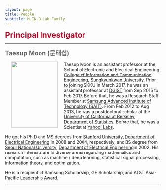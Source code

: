 ```yaml
---
layout: page
title: People 
subtitle: M.IN.D Lab Family
---
```


<b><span style="font-size: 25px !important; color: #BD0026;">Principal Investigator</span></b>
<hr>

<b><span style="font-size: 20px !important; color: #696969;">Taesup Moon (문태섭)</span></b>


<img src="https://raw.githubusercontent.com/mindlab-skku/mindlab-skku.github.io/master/people/profile_icc.jpg" width="150" height="215" align="left" hspace="20" />  


Taesup Moon is an assistant professor at the School of Electronic and Electrical Engineering, [College of Information and Communication Engineering](http://icc.skku.edu), [Sungkyunkwan University](http://www.skku.edu). Prior to joining SKKU in March 2017, he was an assistant
professor at [DGIST](http://www.dgist.ac.kr) from Sep 2015 to Feb 2017. Before that, he was a Research Staff Member at [Samsung Advanced Institute of Technology (SAIT)](http://www.sait.samsung.co.kr).
From Feb 2012 to Aug 2013, he was a postdoctoral scholar at the [University of California at Berkeley](http://www.berkeley.edu), [Department of Statistics](http://statistics.berkeley.edu). Before that, he was a Scientist at [Yahoo! Labs](http://research.yahoo.com).  

He got his Ph.D and MS degrees from [Stanford University](http://www.stanford.edu), [Department of Electrical Engineering](http://ee.stanford.edu) in 2008 and 2004, respectively, and BS degree from [Seoul National University](http://www.snu.ac.kr), [Department of Electrical Engineering](http://ee.snu.ac.kr)in 2002. His research interests are in diverse areas regarding mathematics and computation, such as machine / deep learning, statistical signal processing, information theory, and optimization. 

He is a recipient of Samsung Scholarship, GE Scholarship, and AT&T Asia-Pacific Leadership Award.     

<hr>  

